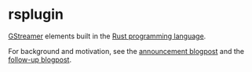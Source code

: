 # rsplugin

[GStreamer](https://gstreamer.freedesktop.org/) elements built in the [Rust programming language](https://www.rust-lang.org/).

For background and motivation, see the [announcement blogpost](https://coaxion.net/blog/2016/05/writing-gstreamer-plugins-and-elements-in-rust/) and the [follow-up blogpost](https://coaxion.net/blog/2016/09/writing-gstreamer-elements-in-rust-part-2-dont-panic-we-have-better-assertions-now-and-other-updates/).

